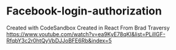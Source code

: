 # Facebook-login-authorization
Created with CodeSandbox
Created in React 
From Brad Traversy
https://www.youtube.com/watch?v=ea9KyE78qKI&list=PLillGF-RfqbY3c2r0htQyVbDJJoBFE6Rb&index=5
